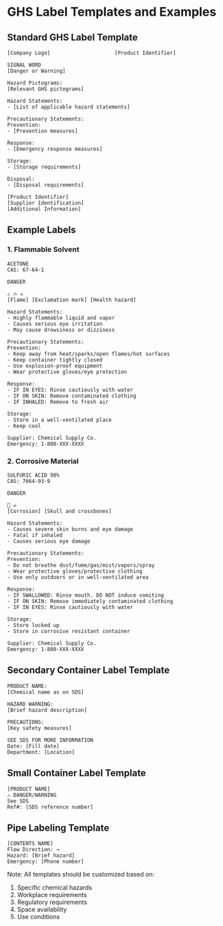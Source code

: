 # GHS Label Templates and Examples

## Standard GHS Label Template

```
[Company Logo]                     [Product Identifier]

SIGNAL WORD
[Danger or Warning]

Hazard Pictograms:
[Relevant GHS pictograms]

Hazard Statements:
- [List of applicable hazard statements]

Precautionary Statements:
Prevention:
- [Prevention measures]

Response:
- [Emergency response measures]

Storage:
- [Storage requirements]

Disposal:
- [Disposal requirements]

[Product Identifier]
[Supplier Identification]
[Additional Information]
```

## Example Labels

### 1. Flammable Solvent

```
ACETONE
CAS: 67-64-1

DANGER

⚠️ 🔥 ☠️
[Flame] [Exclamation mark] [Health hazard]

Hazard Statements:
- Highly flammable liquid and vapor
- Causes serious eye irritation
- May cause drowsiness or dizziness

Precautionary Statements:
Prevention:
- Keep away from heat/sparks/open flames/hot surfaces
- Keep container tightly closed
- Use explosion-proof equipment
- Wear protective gloves/eye protection

Response:
- IF IN EYES: Rinse cautiously with water
- IF ON SKIN: Remove contaminated clothing
- IF INHALED: Remove to fresh air

Storage:
- Store in a well-ventilated place
- Keep cool

Supplier: Chemical Supply Co.
Emergency: 1-800-XXX-XXXX
```

### 2. Corrosive Material

```
SULFURIC ACID 98%
CAS: 7664-93-9

DANGER

🧪 ☠️
[Corrosion] [Skull and crossbones]

Hazard Statements:
- Causes severe skin burns and eye damage
- Fatal if inhaled
- Causes serious eye damage

Precautionary Statements:
Prevention:
- Do not breathe dust/fume/gas/mist/vapors/spray
- Wear protective gloves/protective clothing
- Use only outdoors or in well-ventilated area

Response:
- IF SWALLOWED: Rinse mouth. DO NOT induce vomiting
- IF ON SKIN: Remove immediately contaminated clothing
- IF IN EYES: Rinse cautiously with water

Storage:
- Store locked up
- Store in corrosive resistant container

Supplier: Chemical Supply Co.
Emergency: 1-800-XXX-XXXX
```

## Secondary Container Label Template

```
PRODUCT NAME:
[Chemical name as on SDS]

HAZARD WARNING:
[Brief hazard description]

PRECAUTIONS:
[Key safety measures]

SEE SDS FOR MORE INFORMATION
Date: [Fill date]
Department: [Location]
```

## Small Container Label Template

```
[PRODUCT NAME]
⚠️ DANGER/WARNING
See SDS
Ref#: [SDS reference number]
```

## Pipe Labeling Template

```
[CONTENTS NAME]
Flow Direction: →
Hazard: [Brief hazard]
Emergency: [Phone number]
```

Note: All templates should be customized based on:
1. Specific chemical hazards
2. Workplace requirements
3. Regulatory requirements
4. Space availability
5. Use conditions